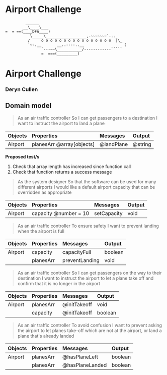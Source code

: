 # Airport Challenge

``````
         ______
        __\____\___
=  = ==(____DFA____)
           \_____\__________________,-~~~~~~~`-.._
          /     o o o o o o o o o o o o o o o o  |\_
          `~-.__       __..----..__                  )
                `---~~\___________/------------`````
                =  ===(_________)

``````

# Airport Challenge

### Deryn Cullen

## Domain model

> As an air traffic controller
> So I can get passengers to a destination
> I want to instruct the airport to land a plane

| **Objects** | **Properties**            | **Messages** | **Output** |
| :---------- | :------------------------ | :----------- | :--------- |
| Airport     | planesArr @array[objects] | @landPlane   | @string    |

**Proposed test/s**

1. Check that array length has increased since function call
2. Check that function returns a success message

> As the system designer
> So that the software can be used for many different airports
> I would like a default airport capacity that can be overridden as appropriate

| **Objects** | **Properties**        | **Messages** | **Output** |
| :---------- | :-------------------- | :----------- | :--------- |
| Airport     | capacity @number = 10 | setCapacity  | void       |

> As an air traffic controller
> To ensure safety
> I want to prevent landing when the airport is full

| **Objects** | **Properties** | **Messages**   | **Output** |
| :---------- | :------------- | :------------- | :--------- |
| Airport     | capacity       | capacityFull   | boolean    |
|             | planesArr      | preventLanding | void       |

> As an air traffic controller So I can get passengers on the way to their destination I want to instruct the airport to let a plane take off and confirm that it is no longer in the airport

| **Objects** | **Properties** | **Messages** | **Output** |
| :---------- | :------------- | :----------- | :--------- |
| Airport     | planesArr      | @initTakeoff | void       |
|             | capacity       | @initTakeoff | boolean    |

> As an air traffic controller To avoid confusion I want to prevent asking the airport to let planes take-off which are not at the airport, or land a plane that's already landed

| **Objects** | **Properties** | **Messages**    | **Output** |
| :---------- | :------------- | :-------------- | :--------- |
| Airport     | planesArr      | @hasPlaneLeft   | boolean    |
|             | planesArr      | @hasPlaneLanded | boolean    |

